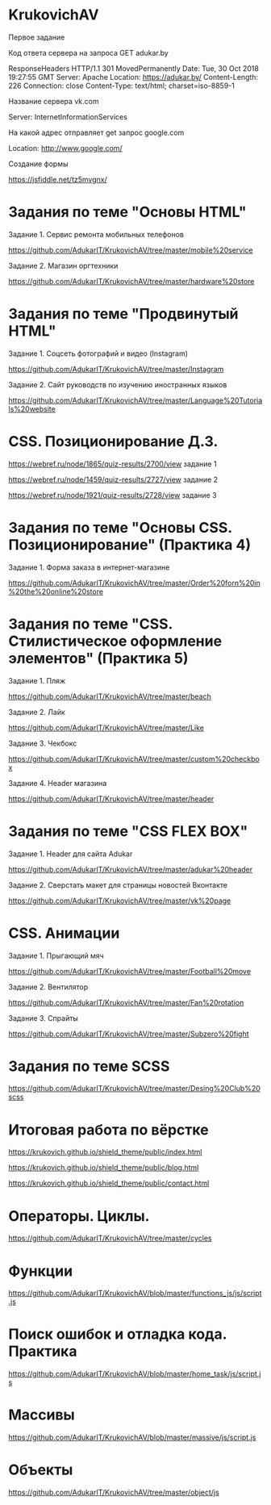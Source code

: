 # KrukovichAV

Первое задание

Код ответа сервера на запроса GET adukar.by

ResponseHeaders HTTP/1.1 301 MovedPermanently Date: Tue, 30 Oct 2018 19:27:55 GMT Server: Apache Location: https://adukar.by/ Content-Length: 226 Connection: close Content-Type: text/html; charset=iso-8859-1

Название сервера vk.com

Server: InternetInformationServices

На какой адрес отправляет get запрос google.com

Location: http://www.google.com/

Создание формы

https://jsfiddle.net/tz5mvgnx/

# Задания по теме "Основы HTML"

Задание 1. Сервис ремонта мобильных телефонов

https://github.com/AdukarIT/KrukovichAV/tree/master/mobile%20service

Задание 2. Магазин оргтехники

https://github.com/AdukarIT/KrukovichAV/tree/master/hardware%20store

# Задания по теме "Продвинутый HTML"

Задание 1. Соцсеть фотографий и видео (Instagram)

https://github.com/AdukarIT/KrukovichAV/tree/master/Instagram

Задание 2. Сайт руководств по изучению иностранных языков

https://github.com/AdukarIT/KrukovichAV/tree/master/Language%20Tutorials%20website

# CSS. Позиционирование Д.З.

https://webref.ru/node/1865/quiz-results/2700/view задание 1

https://webref.ru/node/1459/quiz-results/2727/view задание 2

https://webref.ru/node/1921/quiz-results/2728/view задание 3

# Задания по теме "Основы CSS. Позиционирование" (Практика 4)

Задание 1. Форма заказа в интернет-магазине

https://github.com/AdukarIT/KrukovichAV/tree/master/Order%20forn%20in%20the%20online%20store

# Задания по теме "CSS. Стилистическое оформление элементов" (Практика 5)

Задание 1. Пляж

https://github.com/AdukarIT/KrukovichAV/tree/master/beach

Задание 2. Лайк

https://github.com/AdukarIT/KrukovichAV/tree/master/Like

Задание 3. Чекбокс

https://github.com/AdukarIT/KrukovichAV/tree/master/custom%20checkbox

Задание 4. Header магазина

https://github.com/AdukarIT/KrukovichAV/tree/master/header

# Задания по теме "CSS FLEX BOX"

Задание 1. Header для сайта Adukar

https://github.com/AdukarIT/KrukovichAV/tree/master/adukar%20header

Задание 2. Сверстать макет для страницы новостей Вконтакте

https://github.com/AdukarIT/KrukovichAV/tree/master/vk%20page

# CSS. Анимации

Задание 1. Прыгающий мяч

https://github.com/AdukarIT/KrukovichAV/tree/master/Football%20move

Задание 2. Вентилятор

https://github.com/AdukarIT/KrukovichAV/tree/master/Fan%20rotation

Задание 3. Спрайты

https://github.com/AdukarIT/KrukovichAV/tree/master/Subzero%20fight

# Задания по теме SCSS

https://github.com/AdukarIT/KrukovichAV/tree/master/Desing%20Club%20scss

# Итоговая работа по вёрстке

https://krukovich.github.io/shield_theme/public/index.html

https://krukovich.github.io/shield_theme/public/blog.html

https://krukovich.github.io/shield_theme/public/contact.html

# Операторы. Циклы.

https://github.com/AdukarIT/KrukovichAV/tree/master/cycles

# Функции 

https://github.com/AdukarIT/KrukovichAV/blob/master/functions_js/js/script.js

# Поиск ошибок и отладка кода. Практика

https://github.com/AdukarIT/KrukovichAV/blob/master/home_task/js/script.js

# Массивы

https://github.com/AdukarIT/KrukovichAV/blob/master/massive/js/script.js

# Объекты

https://github.com/AdukarIT/KrukovichAV/tree/master/object/js
